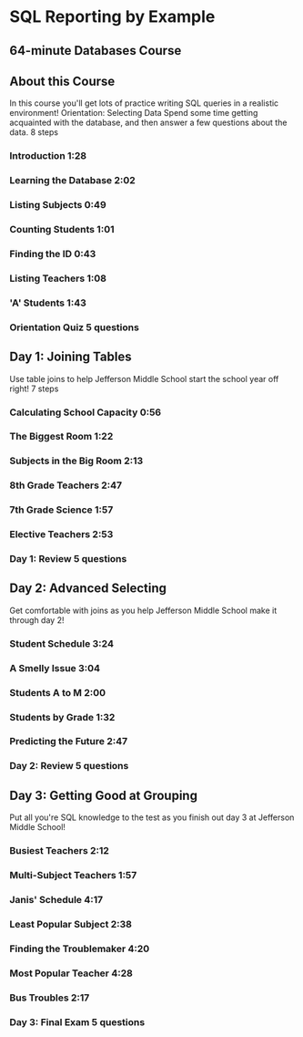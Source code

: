# SQL Reporting by Example
## 64-minute Databases Course

## About this Course
In this course you'll get lots of practice writing SQL queries in a realistic environment!
Orientation: Selecting Data
Spend some time getting acquainted with the database, and then answer a few questions about the data. 8 steps

### Introduction 1:28

### Learning the Database 2:02

### Listing Subjects 0:49

### Counting Students 1:01

### Finding the ID 0:43

### Listing Teachers 1:08

### 'A' Students 1:43

### Orientation Quiz 5 questions

## Day 1: Joining Tables
Use table joins to help Jefferson Middle School start the school year off right! 7 steps

### Calculating School Capacity 0:56

### The Biggest Room 1:22

### Subjects in the Big Room 2:13

### 8th Grade Teachers 2:47

### 7th Grade Science 1:57

### Elective Teachers 2:53

### Day 1: Review 5 questions

## Day 2: Advanced Selecting
Get comfortable with joins as you help Jefferson Middle School make it through day 2!

### Student Schedule 3:24

### A Smelly Issue 3:04

### Students A to M 2:00

### Students by Grade 1:32

### Predicting the Future 2:47

### Day 2: Review 5 questions

## Day 3: Getting Good at Grouping
Put all you're SQL knowledge to the test as you finish out day 3 at Jefferson Middle School!

### Busiest Teachers 2:12

### Multi-Subject Teachers 1:57

### Janis' Schedule 4:17

### Least Popular Subject 2:38

### Finding the Troublemaker 4:20

### Most Popular Teacher 4:28

### Bus Troubles 2:17

### Day 3: Final Exam 5 questions
